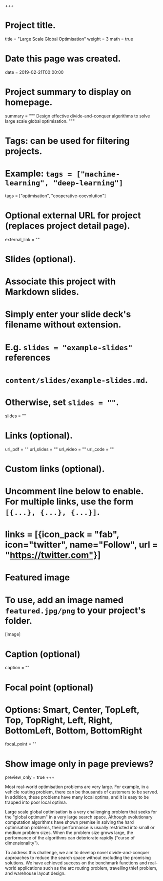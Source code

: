 +++
# Project title.
title = "Large Scale Global Optimisation"
weight = 3
math = true

# Date this page was created.
date = 2019-02-21T00:00:00

# Project summary to display on homepage.
summary = """
Design effective divide-and-conquer algorithms to solve large scale global optimisation.
"""

# Tags: can be used for filtering projects.
# Example: `tags = ["machine-learning", "deep-learning"]`
tags = ["optimisation", "cooperative-coevolution"]

# Optional external URL for project (replaces project detail page).
external_link = ""

# Slides (optional).
#   Associate this project with Markdown slides.
#   Simply enter your slide deck's filename without extension.
#   E.g. `slides = "example-slides"` references
#   `content/slides/example-slides.md`.
#   Otherwise, set `slides = ""`.
slides = ""

# Links (optional).
url_pdf = ""
url_slides = ""
url_video = ""
url_code = ""

# Custom links (optional).
#   Uncomment line below to enable. For multiple links, use the form `[{...}, {...}, {...}]`.
# links = [{icon_pack = "fab", icon="twitter", name="Follow", url = "https://twitter.com"}]

# Featured image
# To use, add an image named `featured.jpg/png` to your project's folder.
[image]
  # Caption (optional)
  caption = ""

  # Focal point (optional)
  # Options: Smart, Center, TopLeft, Top, TopRight, Left, Right, BottomLeft, Bottom, BottomRight
  focal_point = ""

  # Show image only in page previews?
  preview_only = true
+++

Most real-world optimisation problems are very large. For example, in a vehicle routing problem, there can be thousands of customers to be served. In addition, these problems have many local optima, and it is easy to be trapped into poor local optima.

Large scale global optimisation is a very challenging problem that seeks for the "global optimum" in a very large search space. Although evolutionary computation algorithms have shown premise in solving the hard optimisation problems, their performance is usually restricted into small or medium problem sizes. When the problem size grows large, the performance of the algorithms can deteriorate rapidly ("curse of dimensionality").

To address this challenge, we aim to develop novel divide-and-conquer approaches to reduce the search space without excluding the promising solutions. We have achieved success on the benchmark functions and real-world applications such as the arc routing problem, travelling thief problem, and warehouse layout design.

